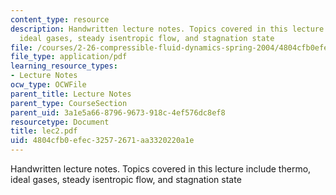 ```yaml
---
content_type: resource
description: Handwritten lecture notes. Topics covered in this lecture include thermo,
  ideal gases, steady isentropic flow, and stagnation state
file: /courses/2-26-compressible-fluid-dynamics-spring-2004/4804cfb0efec32572671aa3320220a1e_lec2.pdf
file_type: application/pdf
learning_resource_types:
- Lecture Notes
ocw_type: OCWFile
parent_title: Lecture Notes
parent_type: CourseSection
parent_uid: 3a1e5a66-8796-9673-918c-4ef576dc8ef8
resourcetype: Document
title: lec2.pdf
uid: 4804cfb0-efec-3257-2671-aa3320220a1e
---
```

Handwritten lecture notes. Topics covered in this lecture include thermo, ideal gases, steady isentropic flow, and stagnation state

